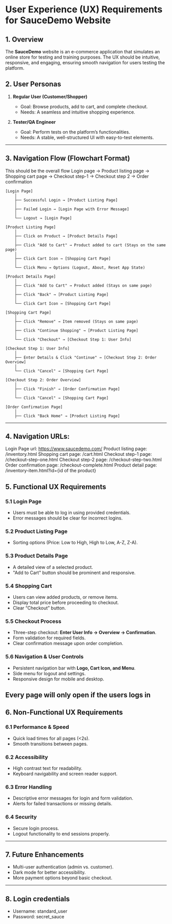 # **User Experience (UX) Requirements for SauceDemo Website**  

## **1. Overview**  
The **SauceDemo** website is an e-commerce application that simulates an online store for testing and training purposes. The UX should be intuitive, responsive, and engaging, ensuring smooth navigation for users testing the platform.  

## **2. User Personas**  
1. **Regular User (Customer/Shopper)**  
   - Goal: Browse products, add to cart, and complete checkout.  
   - Needs: A seamless and intuitive shopping experience.  

2. **Tester/QA Engineer**  
   - Goal: Perform tests on the platform’s functionalities.  
   - Needs: A stable, well-structured UI with easy-to-test elements.  

---

## **3. Navigation Flow (Flowchart Format)**  

This should be the overall flow
Login page -> Product listing page -> Shopping cart page -> Checkout step-1 -> Checkout step 2 -> Order confirmation


```plaintext
[Login Page]
    │
    ├── Successful Login → [Product Listing Page]
    │
    ├── Failed Login → [Login Page with Error Message]
    │
    └── Logout → [Login Page]
```

```plaintext
[Product Listing Page]
    │
    ├── Click on Product → [Product Details Page]
    │
    ├── Click "Add to Cart" → Product added to cart (Stays on the same page)
    │
    ├── Click Cart Icon → [Shopping Cart Page]
    │
    └── Click Menu → Options (Logout, About, Reset App State)
```

```plaintext
[Product Details Page]  
    │
    ├── Click "Add to Cart" → Product added (Stays on same page)
    │
    ├── Click "Back" → [Product Listing Page]
    │
    └── Click Cart Icon → [Shopping Cart Page]
```

```plaintext
[Shopping Cart Page]  
    │
    ├── Click "Remove" → Item removed (Stays on same page)
    │
    ├── Click "Continue Shopping" → [Product Listing Page]
    │
    └── Click "Checkout" → [Checkout Step 1: User Info]
```

```plaintext
[Checkout Step 1: User Info]  
    │
    ├── Enter Details & Click "Continue" → [Checkout Step 2: Order Overview]
    │
    └── Click "Cancel" → [Shopping Cart Page]
```

```plaintext
[Checkout Step 2: Order Overview]  
    │
    ├── Click "Finish" → [Order Confirmation Page]
    │
    └── Click "Cancel" → [Shopping Cart Page]
```

```plaintext
[Order Confirmation Page]  
    │
    ├── Click "Back Home" → [Product Listing Page]
```

---

## **4. Navigation URLs:**   

Login Page url: https://www.saucedemo.com/
Product listing page: /inventory.html
Shopping cart page: /cart.html
Checkout step-1 page: /checkout-step-one.html
Checkout step-2 page: /checkout-step-two.html
Order confirmation page: /checkout-complete.html
Product detail page: /inventory-item.html?id={id of the product}

## **5. Functional UX Requirements**  

### **5.1 Login Page**  
- Users must be able to log in using provided credentials.  
- Error messages should be clear for incorrect logins.  

### **5.2 Product Listing Page**  
- Sorting options (Price: Low to High, High to Low, A-Z, Z-A).  

### **5.3 Product Details Page**  
- A detailed view of a selected product.  
- "Add to Cart" button should be prominent and responsive.  

### **5.4 Shopping Cart**  
- Users can view added products, or remove items.  
- Display total price before proceeding to checkout.  
- Clear “Checkout” button.  

### **5.5 Checkout Process**  
- Three-step checkout: **Enter User Info → Overview → Confirmation**.  
- Form validation for required fields.  
- Clear confirmation message upon order completion.  

### **5.6 Navigation & User Controls**  
- Persistent navigation bar with **Logo, Cart Icon, and Menu**.  
- Side menu for logout and settings.  
- Responsive design for mobile and desktop.  


Every page will only open if the users logs in
---

## **6. Non-Functional UX Requirements**  

### **6.1 Performance & Speed**  
- Quick load times for all pages (<2s).  
- Smooth transitions between pages.  

### **6.2 Accessibility**  
- High contrast text for readability.  
- Keyboard navigability and screen reader support.  

### **6.3 Error Handling**  
- Descriptive error messages for login and form validation.  
- Alerts for failed transactions or missing details.  

### **6.4 Security**  
- Secure login process.  
- Logout functionality to end sessions properly.  

---

## **7. Future Enhancements**  
- Multi-user authentication (admin vs. customer).  
- Dark mode for better accessibility.  
- More payment options beyond basic checkout.  

---


## **8. Login credentials**  
- Username: standard_user 
- Password: secret_sauce  
